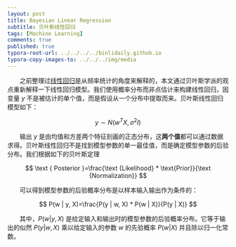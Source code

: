 ```yaml
---
layout: post
title: Bayesian Linear Regression
subtitle: 贝叶斯线性回归
tags: [Machine Learning]
comments: true
published: true
typora-root-url: ../../../../binlidaily.github.io
typora-copy-images-to: ../../../img/media
---
```


　　之前整理过[线性回归](https://binlidaily.github.io/2018-06-03-linear-regression/)是从频率统计的角度来解释的，本文通过贝叶斯学派的观点重新解释一下线性回归模型。我们使用概率分布而非点估计来构建线性回归，因变量 $y$ 不是被估计的单个值，而是假设从一个分布中提取而来。贝叶斯线性回归模型如下：

$$
y \sim N\left(w^{T} X, \sigma^{2} I\right)
$$

　　输出 $y$ 是由均值和方差两个特征刻画的正态分布，这**两个值**都可以通过数据求得。贝叶斯线性回归不是找到模型参数的单一最佳值，而是确定模型参数的后验分布。我们根据如下的贝叶斯定理

$$
\text { Posterior }=\frac{\text {Likelihood} * \text{Prior}}{\text {Normalization}}
$$

　　可以得到模型参数的后验概率分布是以样本输入输出作为条件的：

$$
P(w | y, X)=\frac{P(y | w, X) * P(w | X)}{P(y | X)}
$$

　　其中，$P(w|y, X)$ 是给定输入和输出时的模型参数的后验概率分布。它等于输出的似然 $P(y|w, X)$ 乘以给定输入的参数 $w$ 的先验概率 $P(w|X)$ 并且除以归一化常数。
